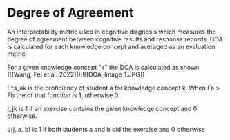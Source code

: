 # Degree of Agreement
An interpretability metric used in cognitive diagnosis which measures the degree of agreement between cognitive results and response records. DOA is calculated for each knowledge concept and averaged as an evaluation metric.

For a given knowledge concept "k" the DOA is calculated as shown ([[Wang, Fei et al. 2022]]):![[DOA_Image_1.JPG]]

F^s_ak is the proficiency of student a for knowledge concept k. When Fa > Fb the of that function is 1, otherwise 0. 

I_jk is 1 if an exercise contains the given knowledge concept and 0 otherwise.

J(j, a, b) is 1 if both students a and b did the exercise and 0 otherwise

